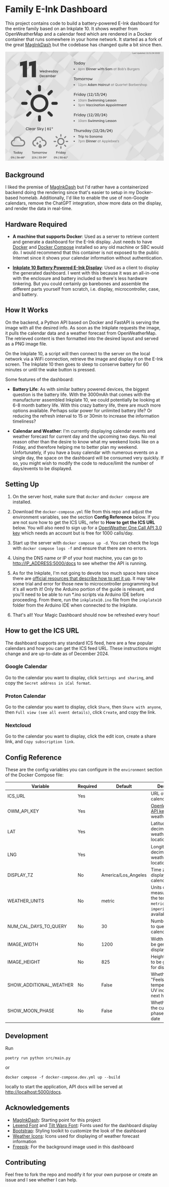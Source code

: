 # Family E-Ink Dashboard

This project contains code to build a battery-powered E-Ink dashboard for the entire family based on an Inkplate 10. It shows weather from OpenWeatherMap and a calendar feed which are rendered in a Docker container that runs somewhere in your home network. It started as a fork of the great [MagInkDash](https://github.com/speedyg0nz/MagInkDash) but the codebase has changed quite a bit since then.

![Dashboard Example](docs/dashboard-example.png)

## Background

I liked the premise of [MagInkDash](https://github.com/speedyg0nz/MagInkDash) but I'd rather have a containerized backend doing the rendering since that's easier to setup in my Docker-based homelab. Additionally, I'd like to enable the use of non-Google calendars, remove the ChatGPT integration, show more data on the display, and render the data in real-time.

## Hardware Required

* **A machine that supports Docker**: Used as a server to retrieve content and generate a dashboard for the E-Ink display. Just needs to have [Docker](https://docs.docker.com/get-started/get-docker/) and [Docker Compose](https://docs.docker.com/compose/) installed so any old machine or SBC would do. I would recommend that this container is not exposed to the public Internet since it shows your calendar information without authentication.

* **[Inkplate 10 Battery Powered E-Ink Display](https://soldered.com/product/soldered-inkplate-10-9-7-e-paper-board-with-enclosure-copy/)**: Used as a client to display the generated dashboard. I went with this because it was an all-in-one with the enclosure and battery included so there's less hardware tinkering. But you could certainly go barebones and assemble the different parts yourself from scratch, i.e. display, microcontroller, case, and battery.

## How It Works

On the backend, a Python API based on Docker and FastAPI is serving the image with all the desired info. As soon as the Inkplate requests the image, it pulls the calendar data and a weather forecast from OpenWeatherMap. The retrieved content is then formatted into the desired layout and served as a PNG image file.

On the Inkplate 10, a script will then connect to the server on the local network via a WiFi connection, retrieve the image and display it on the E-Ink screen. The Inkplate 10 then goes to sleep to conserve battery for 60 minutes or until the wake button is pressed.

Some features of the dashboard: 

* **Battery Life**: As with similar battery powered devices, the biggest question is the battery life. With the 3000mAh that comes with the manufacturer assembled Inkplate 10, we could potentially be looking at 6-8 month battery life. With this crazy battery life, there are much more options available. Perhaps solar power for unlimited battery life? Or reducing the refresh interval to 15 or 30min to increase the information timeliness?

* **Calendar and Weather**: I'm currently displaying calendar events and weather forecast for current day and the upcoming two days. No real reason other than the desire to know what my weekend looks like on a Friday, and therefore helping me to better plan my weekend. Unfortunately, if you have a busy calendar with numerous events on a single day, the space on the dashboard will be consumed very quickly. If so, you might wish to modify the code to reduce/limit the number of days/events to be displayed.

## Setting Up 

1. On the server host, make sure that `docker` and `docker compose` are installed.

2. Download the `docker-compose.yml` file from this repo and adjust the environment variables, see the section **Config Reference** below. If you are not sure how to get the ICS URL, refer to **How to get the ICS URL** below. You will also need to sign up for a [OpenWeather One Call API 3.0 key](https://openweathermap.org/api/one-call-3) which needs an account but is free for 1000 calls/day.

3. Start up the server with `docker compose up -d`. You can check the logs with `docker compose logs -f` and ensure that there are no errors.

4. Using the DNS name or IP of your host machine, you can go to  <http://IP_ADDRESS:5000/docs> to see whether the API is running.

5. As for the Inkplate, I'm not going to devote too much space here since there are [official resources that describe how to set it up](https://inkplate.readthedocs.io/en/latest/get-started.html). It may take some trial and error for those new to microcontroller programming but it's all worth it! Only the Arduino portion of the guide is relevant, and you'll need to be able to run *.ino scripts via Arduino IDE before proceeding. From there, run the `inkplate10.ino` file from the `inkplate10` folder from the Arduino IDE when connected to the Inkplate.

6. That's all! Your Magic Dashboard should now be refreshed every hour! 

## How to get the ICS URL

The dashboard supports any standard ICS feed, here are a few popular calendars and how you can get the ICS feed URL. These instructions might change and are up-to-date as of December 2024.

### Google Calendar

Go to the calendar you want to display, click `Settings and sharing`, and copy the `Secret address in iCal format`.

### Proton Calendar

Go to the calendar you want to display, click `Share`, then `Share with anyone`, then `Full view (see all event details)`, click `Create`, and copy the link.

### Nextcloud

Go to the calendar you want to display, click the edit icon, create a share link, and `Copy subscription link`.

## Config Reference

These are the config variables you can configure in the `environment` section of the Docker Compose file:

Variable | Required | Default | Description
--- | --- | --- | ---
ICS_URL | Yes | | URL of the ICS calendar feed
OWM_API_KEY | Yes | | [OpenWeatherMap API key](https://openweathermap.org/api/one-call-3) to retrieve weather forecast
LAT | Yes | | Latitude in decimal for the weather forecast location
LNG | Yes | | Longitude in decimal for the weather forecast location
DISPLAY_TZ | No | America/Los_Angeles | Time zone for displaying the calendar
WEATHER_UNITS | No | metric | Units of measurement for the temperature, `metric` and `imperial` units are available
NUM_CAL_DAYS_TO_QUERY | No | 30 | Number of days to query from the calendar
IMAGE_WIDTH | No | 1200 | Width of image to be generated for display
IMAGE_HEIGHT | No | 825 | Height of image to be generated for display
SHOW_ADDITIONAL_WEATHER | No | False | Whether to show "Feels Like" temperature and UV index for the next hour
SHOW_MOON_PHASE | No | False | Whether to show the current moon phase next to the date

## Development

Run

```shell
poetry run python src/main.py
```

or

```shell
docker compose -f docker-compose.dev.yml up --build
```

locally to start the application, API docs will be served at <http://localhost:5000/docs>.

## Acknowledgements

- [MagInkDash](https://github.com/speedyg0nz/MagInkDash): Starting point for this project
- [Lexend Font](https://fonts.google.com/specimen/Lexend) and [Tilt Warp Font](https://fonts.google.com/specimen/Tilt+Warp): Fonts used for the dashboard display
- [Bootstrap](https://getbootstrap.com/): Styling toolkit to customize the look of the dashboard
- [Weather Icons](https://erikflowers.github.io/weather-icons/): Icons used for displaying of weather forecast information
- [Freepik](https://www.freepik.com/): For the background image used in this dashboard

## Contributing

Feel free to fork the repo and modify it for your own purpose or create an issue and I see whether I can help.
